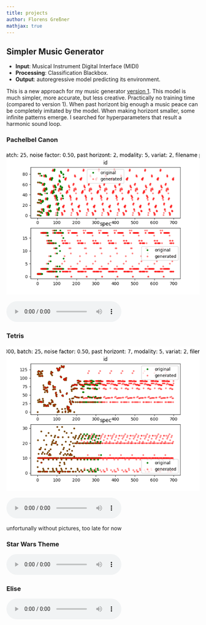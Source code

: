 ```yaml
---
title: projects
author: Florens Greßner
mathjax: true
---
```


## Simpler Music Generator

- **Input**: Musical Instrument Digital Interface (MIDI)
- **Processing**: Classification Blackbox. 
- **Output**: autoregressive model predicting its environment.

This is a new approach for my music generator [version 1](../musicgen). This model is much simpler, more accurate, but less creative. Practically no training time (compared to version 1). 
When past horizont big enough a music peace can be completely imitated by the model. When making horizont smaller, some infinite patterns emerge. I searched for hyperparameters that result a harmonic sound loop.

### Pachelbel Canon

![pachelbel](./pachelbel_canon_01.png)

<audio controls="controls">
  <source type="audio/wav" src="./nc_pachelbel_canon02.wav"></source>
  <p>Your browser does not support the audio element.</p>
</audio>

### Tetris

![tetris](./tetris01.png)

<audio controls="controls">
  <source type="audio/wav" src="./nc_tetris.wav"></source>
  <p>Your browser does not support the audio element.</p>
</audio>

unfortunally without pictures, too late for now

### Star Wars Theme

<audio controls="controls">
  <source type="audio/wav" src="./nc_starwars.wav"></source>
  <p>Your browser does not support the audio element.</p>
</audio>

### Elise

<audio controls="controls">
  <source type="audio/wav" src="./nc_elise.wav"></source>
  <p>Your browser does not support the audio element.</p>
</audio>


